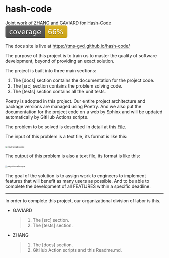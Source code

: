 # hash-code
Joint work of ZHANG and GAVIARD for [Hash-Code](https://storage.googleapis.com/coding-competitions.appspot.com/HC/2021/world_finals_2021.pdf)  
![coverage badge](./coverage.svg)

The docs site is live at https://tms-gvd.github.io/hash-code/

The purpose of this project is to train us to master the quality of software development, beyond of providing an exact solution.

The project is built into three main sections:

1. The [docs] section contains the documentation for the project code.
2. The [src] section contains the problem solving code.
3. The [tests] section contains all the unit tests.

Poetry is adopted in this project. Our entire project architecture and package versions are managed using Poetry. And we also put the documentation for the project code on a web by Sphinx and will be updated automatically by GitHub Actions scripts.

The problem to be solved is described in detail at this [File](https://storage.googleapis.com/coding-competitions.appspot.com/HC/2021/world_finals_2021.pdf).

The input of this problem is a text file, its format is like this:

<img src="https://p0.meituan.net/dpplatform/497ccc757e89ef2203a8c741fcb4bfda137023.png" alt="inputFormatExample" style="zoom: 40%;" />

The output of this problem is also a text file, its format is like this:

<img src="https://p0.meituan.net/dpplatform/3f0f2220d1bf297cad3da1dc38214b2786729.png" alt="outputformatExample" style="zoom: 40%;" />

The goal of the solution is to assign work to engineers to implement features that will benefit as many users as possible. And to be able to complete the development of all FEATURES within a specific deadline.

------------------------

In order to complete this project, our organizational division of labor is this.

- GAVIARD

  > 1. The [src] section.
  > 2. The [tests] section.

- ZHANG
  >1. The [docs] section.
  >2. GitHub Action scripts and this Readme.md.

